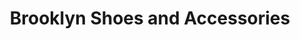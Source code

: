 ---
title: "Brooklyn Shoes and Accessories"
url: /chinandega/brooklyn-shoes-and-accessories/
shop: zapatos
---